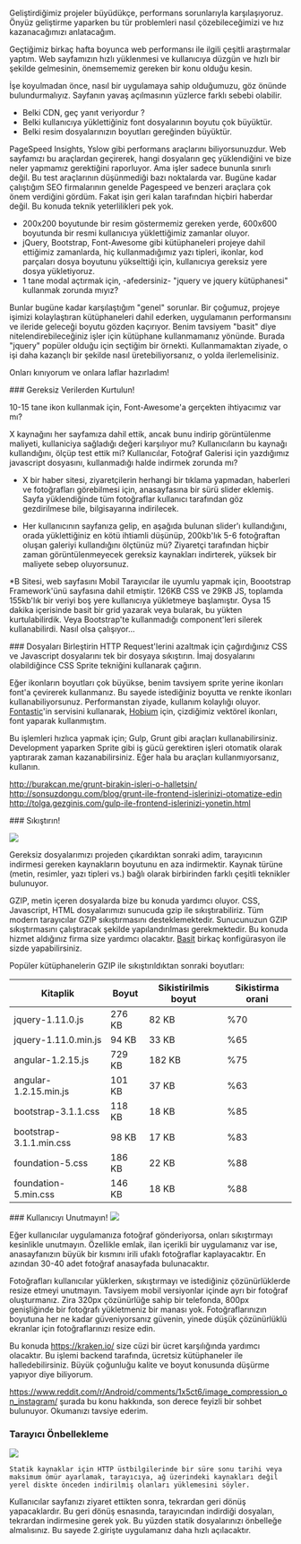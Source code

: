 
Geliştirdiğimiz projeler büyüdükçe, performans sorunlarıyla karşılaşıyoruz. Önyüz geliştirme yaparken bu tür problemleri nasıl çözebileceğimizi ve hız kazanacağımızı anlatacağım.

Geçtiğimiz birkaç hafta boyunca web performansı ile ilgili çeşitli araştırmalar yaptım. Web sayfamızın hızlı yüklenmesi ve kullanıcıya düzgün  ve hızlı bir şekilde gelmesinin, önemsememiz gereken bir konu olduğu kesin.

İşe koyulmadan önce, nasıl bir uygulamaya sahip olduğumuzu, göz önünde bulundurmalıyız. Sayfanın yavaş açılmasının yüzlerce farklı sebebi olabilir. 

* Belki CDN, geç yanıt veriyordur ?
* Belki kullanıcıya yüklettiğiniz font dosyalarının boyutu çok büyüktür.
* Belki resim dosyalarınızın boyutları gereğinden büyüktür.

PageSpeed Insights, Yslow gibi performans araçlarını biliyorsunuzdur. Web sayfamızı bu araçlardan geçirerek, hangi dosyaların geç yüklendiğini ve bize neler yapmamız gerektiğini raporluyor. 
Ama işler sadece bununla sınırlı değil. Bu test araçlarının düşünmediği bazı noktalarda var. 
Bugüne kadar çalıştığım SEO firmalarının genelde Pagespeed ve benzeri araçlara çok önem verdiğini gördüm. Fakat işin geri kalan tarafından hiçbiri haberdar değil. Bu konuda teknik yeterlilikleri pek yok. 

- 200x200 boyutunde bir resim göstermemiz gereken yerde, 600x600 boyutunda bir resmi kullanıcıya yüklettiğimiz zamanlar oluyor.
- jQuery, Bootstrap, Font-Awesome gibi kütüphaneleri projeye dahil ettiğimiz zamanlarda, hiç kullanmadığımız yazı tipleri, ikonlar, kod parçaları dosya boyutunu yükselttiği için, kullanıcıya gereksiz yere dosya yükletiyoruz. 
- 1 tane modal açtırmak için, -afedersiniz- "jquery ve jquery kütüphanesi" kullanmak zorunda mıyız?

Bunlar bugüne kadar karşılaştığım "genel" sorunlar. Bir çoğumuz, projeye işimizi kolaylaştıran kütüphaneleri dahil ederken, uygulamanın performansını ve ileride geleceği boyutu gözden kaçırıyor. Benim tavsiyem "basit" diye nitelendirebileceğiniz işler için kütüphane kullanmamanız yönünde. Burada "jquery" popüler olduğu için seçtiğim bir örnekti. Kullanmamaktan ziyade, o işi daha kazançlı bir şekilde nasıl üretebiliyorsanız, o yolda ilerlemelisiniz.

Onları kınıyorum ve onlara laflar hazırladım!

### Gereksiz Verilerden Kurtulun!

10-15 tane ikon kullanmak için, Font-Awesome'a gerçekten ihtiyacımız var mı? 

X kaynağını her sayfamıza dahil ettik, ancak bunu indirip görüntülenme maliyeti, kullaniciya sağladığı değeri karşılıyor mu? Kullanıcıların bu kaynağı kullandığını, ölçüp test ettik mi? Kullanıcılar, Fotoğraf Galerisi için yazdığımız javascript dosyasını, kullanmadığı halde indirmek zorunda mı?

* X bir haber sitesi, ziyaretçilerin herhangi bir tıklama yapmadan, haberleri ve fotoğrafları görebilmesi için, anasayfasına bir sürü slider eklemiş. 
Sayfa yüklendiğinde tüm fotoğraflar kullanıcı tarafından göz gezdirilmese bile, bilgisayarına indirilecek. 

* Her kullanıcının sayfanıza gelip, en aşağıda bulunan slider'ı kullandığını, orada yüklettiğiniz en kötü ihtiamli düşünüp, 200kb'lık 5-6 fotoğraftan oluşan galeriyi kullandığını ölçtünüz mü?  Ziyaretçi tarafından hiçbir zaman görüntülenmeyecek gereksiz kaynakları indirterek, yüksek bir maliyete sebep oluyorsunuz.

*B Sitesi, web sayfasını Mobil Tarayıcılar ile uyumlu yapmak için, Boootstrap Framework'ünü sayfasına dahil etmiştir. 126KB CSS ve 29KB JS, toplamda 155kb'lık bir veriyi boş yere kullanıcıya yükletmeye başlamıştır. 
Oysa 15 dakika içerisinde basit bir grid yazarak veya bularak, bu yükten kurtulabilirdik. Veya Bootstrap'te kullanmadığı component'leri silerek kullanabilirdi. Nasıl olsa çalışıyor...

### Dosyaları Birleştirin
HTTP Request'lerini azaltmak için çağırdığınız CSS ve Javascript dosyalarını tek bir dosyaya sıkıştırın. 
İmaj dosyalarını olabildiğince CSS Sprite tekniğini kullanarak çağırın. 

Eğer ikonların boyutları çok büyükse, benim tavsiyem sprite yerine ikonları font'a çevirerek kullanmanız. Bu sayede istediğiniz boyutta ve renkte ikonları kullanabiliyorsunuz. Performanstan ziyade, kullanım kolaylığı oluyor. 
[Fontastic](http://app.fontastic.me)'in servisini kullanarak, [Hobium](https://www.hobium.com) için, çizdiğimiz vektörel ikonları, font yaparak kullanmıştım. 
 
Bu işlemleri hızlıca yapmak için; Gulp, Grunt gibi araçları kullanabilirsiniz. Development yaparken Sprite gibi iş gücü gerektiren işleri otomatik olarak yaptırarak zaman kazanabilirsiniz. Eğer hala bu araçları kullanmıyorsanız, kullanın. 

http://burakcan.me/grunt-birakin-isleri-o-halletsin/
http://sonsuzdongu.com/blog/grunt-ile-frontend-islerinizi-otomatize-edin
http://tolga.gezginis.com/gulp-ile-frontend-islerinizi-yonetin.html

### Sıkıştırın!

![](http://llcdn.listelist.com/listeliststatic/2013/05/Metrob%C3%BCs-s%C4%B1k%C4%B1%C5%9F%C4%B1k.jpg)

Gereksiz dosyalarımızı projeden çıkardıktan sonraki adim, tarayıcının indirmesi gereken kaynakların boyutunu en aza indirmektir. Kaynak türüne (metin, resimler, yazı tipleri vs.) bağlı olarak birbirinden farklı çeşitli teknikler bulunuyor.

GZIP, metin içeren dosyalarda bize bu konuda yardımcı oluyor. CSS, Javascript, HTML dosyalarımızı sunucuda gzip ile sıkıştırabiliriz. Tüm modern tarayıcılar GZIP sıkıştırmasını desteklemektedir. Sunucunuzun GZIP sıkıştırmasını çalıştıracak şekilde yapılandırılması gerekmektedir. Bu konuda hizmet aldığınız firma size yardımcı olacaktır. [Basit](http://stackoverflow.com/questions/2666120/how-can-i-gzip-my-javascript-and-css-files) birkaç konfigürasyon ile sizde yapabilirsiniz.

Popüler kütüphanelerin GZIP ile sıkıştırıldıktan sonraki boyutları:
<table class="table-4"><colgroup><col span="1"><col span="1"><col span="1"><col span="1"></colgroup><thead><tr><th>Kitaplik</th><th>Boyut</th><th>Sikistirilmis boyut</th><th>Sikistirma orani</th></tr></thead><tbody><tr><td data-th="kitaplik">jquery-1.11.0.js</td><td data-th="boyut">276 KB</td><td data-th="sikistirilmis">82 KB</td><td data-th="tasarruflar">%70</td></tr><tr><td data-th="kitaplik">jquery-1.11.0.min.js</td><td data-th="boyut">94 KB</td><td data-th="sikistirilmis">33 KB</td><td data-th="tasarruflar">%65</td></tr><tr><td data-th="kitaplik">angular-1.2.15.js</td><td data-th="boyut">729 KB</td><td data-th="sikistirilmis">182 KB</td><td data-th="tasarruflar">%75</td></tr><tr><td data-th="kitaplik">angular-1.2.15.min.js</td><td data-th="boyut">101 KB</td><td data-th="sikistirilmis">37 KB</td><td data-th="tasarruflar">%63</td></tr><tr><td data-th="kitaplik">bootstrap-3.1.1.css</td><td data-th="boyut">118 KB</td><td data-th="sikistirilmis">18 KB</td><td data-th="tasarruflar">%85</td></tr><tr><td data-th="kitaplik">bootstrap-3.1.1.min.css</td><td data-th="boyut">98 KB</td><td data-th="sikistirilmis">17 KB</td><td data-th="tasarruflar">%83</td></tr><tr><td data-th="kitaplik">foundation-5.css</td><td data-th="boyut">186 KB</td><td data-th="sikistirilmis">22 KB</td><td data-th="tasarruflar">%88</td></tr><tr><td data-th="kitaplik">foundation-5.min.css</td><td data-th="boyut">146 KB</td><td data-th="sikistirilmis">18 KB</td><td data-th="tasarruflar">%88</td></tr></tbody></table>

### Kullanıcıyı Unutmayın! 
![](http://www.ids.com.tr/IDS-Media/image/firsat.jpg)

Eğer kullanıcılar uygulamanıza fotoğraf gönderiyorsa, onları sıkıştırmayı kesinlikle unutmayın. Özellikle emlak, ilan içerikli bir uygulamanız var ise, anasayfanızın büyük bir kısmını irili ufaklı fotoğraflar kaplayacaktır. 
En azından 30-40 adet fotoğraf anasayfada bulunacaktır. 

Fotoğrafları kullanıcılar yüklerken, sıkıştırmayı ve istediğiniz çözünürlüklerde resize etmeyi unutmayın. Tavsiyem mobil versiyonlar içinde ayrı bir fotoğraf oluşturmanız. Zira 320px çözünürlüğe sahip bir telefonda, 800px genişliğinde bir fotoğrafı yükletmeniz bir manası yok. Fotoğraflarınızın boyutuna her ne kadar güveniyorsanız güvenin, yinede düşük çözünürlüklü ekranlar için fotoğraflarınızı resize edin.

Bu konuda https://kraken.io/ size cüzi bir ücret karşılığında yardımcı olacaktır. Bu işlemi backend tarafında, ücretsiz kütüphaneler ile halledebilirsiniz. Büyük çoğunluğu kalite ve boyut konusunda düşürme yapıyor diye biliyorum. 

https://www.reddit.com/r/Android/comments/1x5ct6/image_compression_on_instagram/ şurada bu konu hakkında, son derece feyizli bir sohbet bulunuyor. Okumanızı tavsiye ederim.

### Tarayıcı Önbellekleme

![](https://developers.google.com/web/fundamentals/performance/optimizing-content-efficiency/images/http-cache-hierarchy.png)

    Statik kaynaklar için HTTP üstbilgilerinde bir süre sonu tarihi veya maksimum ömür ayarlamak, tarayıcıya, ağ üzerindeki kaynakları değil yerel diskte önceden indirilmiş olanları yüklemesini söyler. 

Kullanıcılar sayfanızı ziyaret ettikten sonra, tekrardan geri dönüş yapacaklardır. Bu geri dönüş esnasında, tarayıcından indirdiği dosyaları, tekrardan indirmesine gerek yok. Bu yüzden statik dosyalarınızı önbelleğe almalısınız. Bu sayede 2.girişte uygulamanız daha hızlı açılacaktır.











